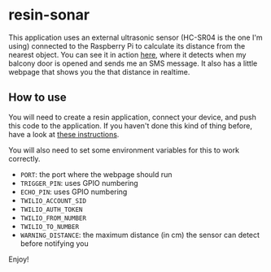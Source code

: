 # resin-sonar

This application uses an external ultrasonic sensor (HC-SR04 is the one I'm using) connected to the Raspberry Pi to calculate its distance from the nearest object. You can see it in action [here](https://vine.co/v/e7QgnvTr2lv), where it detects when my balcony door is opened and sends me an SMS message. It also has a little webpage that shows you the that distance in realtime.

## How to use
You will need to create a resin application, connect your device, and push this code to the application. If you haven't done this kind of thing before, have a look at [these instructions](https://github.com/resin-io/text2speech/blob/master/README.md#how-to-use).

You will also need to set some environment variables for this to work correctly.

* `PORT`: the port where the webpage should run
* `TRIGGER_PIN`: uses GPIO numbering
* `ECHO_PIN`: uses GPIO numbering
* `TWILIO_ACCOUNT_SID`
* `TWILIO_AUTH_TOKEN`
* `TWILIO_FROM_NUMBER`
* `TWILIO_TO_NUMBER`
* `WARNING_DISTANCE`: the maximum distance (in cm) the sensor can detect before notifying you

Enjoy!
